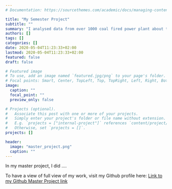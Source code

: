```yaml
---
# Documentation: https://sourcethemes.com/academic/docs/managing-content/

title: "My Semester Project"
subtitle: ""
summary: "I analysed data from over 1000 coal fired power plant about their mercury emission and potential strategy to mitigate it."
authors: []
tags: []
categories: []
date: 2020-05-04T11:23:33+02:00
lastmod: 2020-05-04T11:23:33+02:00
featured: false
draft: false

# Featured image
# To use, add an image named `featured.jpg/png` to your page's folder.
# Focal points: Smart, Center, TopLeft, Top, TopRight, Left, Right, BottomLeft, Bottom, BottomRight.
image:
  caption: ""
  focal_point: ""
  preview_only: false

# Projects (optional).
#   Associate this post with one or more of your projects.
#   Simply enter your project's folder or file name without extension.
#   E.g. `projects = ["internal-project"]` references `content/project/deep-learning/index.md`.
#   Otherwise, set `projects = []`.
projects: []

header:
  image: "master_project.png"
  caption: ""
---
```

In my master project, I did ....








To have a view of full view of my work, visit my Github profile here: [Link to my Github Master Project link](https://github.com/shirzartenwer/master_project_work_showcase "Master Project Showcase")